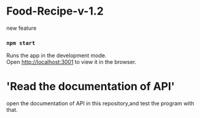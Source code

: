# Food-Recipe-v-1.2
new feature

### `npm start`

Runs the app in the development mode.<br />
Open [http://localhost:3001](http://localhost:3001) to view it in the browser.

# 'Read the documentation of API'
open the documentation of API in this repository,and test the program with that.

